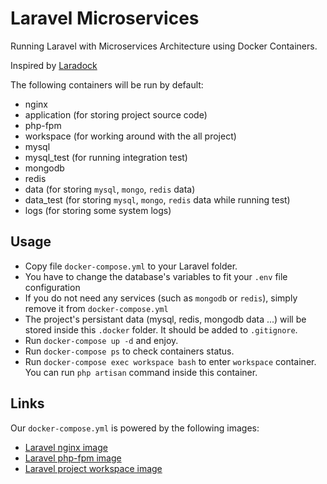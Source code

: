# Laravel Microservices

Running Laravel with Microservices Architecture using Docker Containers.

Inspired by [Laradock](https://github.com/LaraDock/laradock)

The following containers will be run by default:
- nginx
- application (for storing project source code)
- php-fpm
- workspace (for working around with the all project)
- mysql
- mysql_test (for running integration test)
- mongodb
- redis
- data (for storing `mysql`, `mongo`, `redis` data)
- data_test (for storing `mysql`, `mongo`, `redis` data while running test)
- logs (for storing some system logs)

## Usage
- Copy file `docker-compose.yml` to your Laravel folder.
- You have to change the database's variables to fit your `.env` file configuration
- If you do not need any services (such as `mongodb` or `redis`), simply remove it from `docker-compose.yml`
- The project's persistant data (mysql, redis, mongodb data ...) will be stored inside this `.docker` folder. It should be added to `.gitignore`.
- Run `docker-compose up -d` and enjoy.
- Run `docker-compose ps` to check containers status.
- Run `docker-compose exec workspace bash` to enter `workspace` container. You can run `php artisan` command inside this container.

## Links
Our `docker-compose.yml` is powered by the following images:
- [Laravel nginx image](https://github.com/FramgiaDockerTeam/laravel-nginx)
- [Laravel php-fpm image](https://github.com/FramgiaDockerTeam/laravel-php-fpm)
- [Laravel project workspace image](https://github.com/FramgiaDockerTeam/laravel-workspace)
